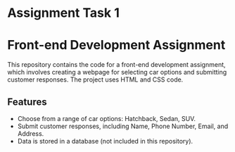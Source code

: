 # Assignment Task 1
# Front-end Development Assignment

This repository contains the code for a front-end development assignment, which involves creating a webpage for selecting car options and submitting customer responses. The project uses HTML and CSS code.


## Features

- Choose from a range of car options: Hatchback, Sedan, SUV.
- Submit customer responses, including Name, Phone Number, Email, and Address.
- Data is stored in a database (not included in this repository).

